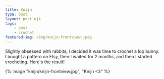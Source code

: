 ```yaml
---
title: Knijn
type: post
layout: post.njk
tags: 
    - post
    - crochet
featured-img: /img/knijn-frontview.jpeg
---
```


Slightly obsessed with rabbits, I decided it was time to crochet a lop bunny. I bought a pattern on Etsy, then I waited for 2 months, and then I started crocheting. Here's the result!

{% image "knijn/knijn-frontview.jpg", "Knijn <3" %}
